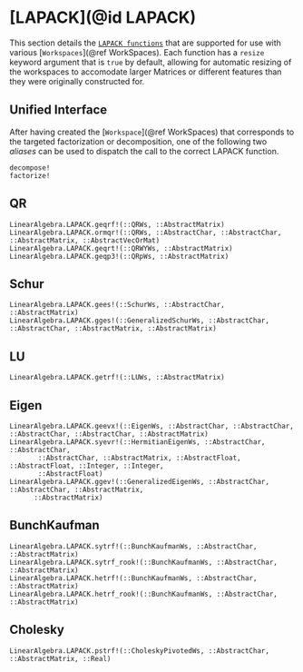 # [LAPACK](@id LAPACK)
This section details the [`LAPACK functions`](https://docs.julialang.org/en/v1/stdlib/LinearAlgebra/#LinearAlgebra.LAPACK) that are supported for use with various [`Workspaces`](@ref WorkSpaces). Each function has a `resize` keyword argument that is `true` by default, allowing for automatic resizing of the workspaces to accomodate larger Matrices or different features than they were originally constructed for.

## Unified Interface
After having created the [`Workspace`](@ref WorkSpaces) that corresponds to the targeted factorization or decomposition,
one of the following two _aliases_ can be used to dispatch the call to the correct LAPACK function.

```@docs
decompose!
factorize!
```

## QR
```@docs
LinearAlgebra.LAPACK.geqrf!(::QRWs, ::AbstractMatrix)
LinearAlgebra.LAPACK.ormqr!(::QRWs, ::AbstractChar, ::AbstractChar, ::AbstractMatrix, ::AbstractVecOrMat)
LinearAlgebra.LAPACK.geqrt!(::QRWYWs, ::AbstractMatrix)
LinearAlgebra.LAPACK.geqp3!(::QRpWs, ::AbstractMatrix)
```

## Schur
```@docs
LinearAlgebra.LAPACK.gees!(::SchurWs, ::AbstractChar, ::AbstractMatrix)
LinearAlgebra.LAPACK.gges!(::GeneralizedSchurWs, ::AbstractChar, ::AbstractChar, ::AbstractMatrix, ::AbstractMatrix)
```

## LU
```@docs
LinearAlgebra.LAPACK.getrf!(::LUWs, ::AbstractMatrix)
```

## Eigen
```@docs
LinearAlgebra.LAPACK.geevx!(::EigenWs, ::AbstractChar, ::AbstractChar, ::AbstractChar, ::AbstractChar, ::AbstractMatrix)
LinearAlgebra.LAPACK.syevr!(::HermitianEigenWs, ::AbstractChar, ::AbstractChar,
       ::AbstractChar, ::AbstractMatrix, ::AbstractFloat, ::AbstractFloat, ::Integer, ::Integer,
       ::AbstractFloat)
LinearAlgebra.LAPACK.ggev!(::GeneralizedEigenWs, ::AbstractChar, ::AbstractChar, ::AbstractMatrix,
      ::AbstractMatrix)
```

## BunchKaufman
```@docs
LinearAlgebra.LAPACK.sytrf!(::BunchKaufmanWs, ::AbstractChar, ::AbstractMatrix)
LinearAlgebra.LAPACK.sytrf_rook!(::BunchKaufmanWs, ::AbstractChar, ::AbstractMatrix)
LinearAlgebra.LAPACK.hetrf!(::BunchKaufmanWs, ::AbstractChar, ::AbstractMatrix)
LinearAlgebra.LAPACK.hetrf_rook!(::BunchKaufmanWs, ::AbstractChar, ::AbstractMatrix)
```

## Cholesky
```@docs
LinearAlgebra.LAPACK.pstrf!(::CholeskyPivotedWs, ::AbstractChar, ::AbstractMatrix, ::Real)
```
